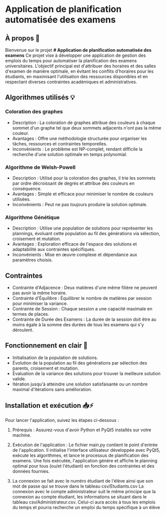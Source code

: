 # Application de planification automatisée des examens

## À propos 👀
Bienvenue sur le projet **# Application de planification automatisée des examens**
Ce projet vise à développer une application de gestion des emplois du temps pour automatiser la planification des examens universitaires.
L'objectif principal est d'attribuer des horaires et des salles d'examen de manière optimale, en évitant les conflits d'horaires pour les étudiants, en maximisant l'utilisation des ressources disponibles et en respectant diverses contraintes académiques et administratives.

## Algorithmes utilisés 💡

### Coloration des graphes
* Description : La coloration de graphes attribue des couleurs à chaque sommet d'un graphe tel que deux sommets adjacents n'ont pas la même couleur.
* Avantages : Offre une méthodologie structurée pour organiser les tâches, ressources et contraintes temporelles.
* Inconvénients : Le problème est NP-complet, rendant difficile la recherche d'une solution optimale en temps polynomial.
### Algorithme de Welsh-Powell
* Description : Utilisé pour la coloration des graphes, il trie les sommets par ordre décroissant de degrés et attribue des couleurs en conséquence.
* Avantages : Simple et efficace pour minimiser le nombre de couleurs utilisées.
* Inconvénients : Peut ne pas toujours produire la solution optimale.
### Algorithme Génétique
* Description : Utilise une population de solutions pour représenter les plannings, évoluant cette population au fil des générations via sélection, croisement et mutation.
* Avantages : Exploration efficace de l'espace des solutions et adaptabilité aux contraintes spécifiques.
* Inconvénients : Mise en œuvre complexe et dépendance aux paramètres choisis.

## Contraintes
* Contrainte d'Adjacence : Deux matières d'une même filière ne peuvent pas avoir la même horaire.
* Contrainte d'Équilibre : Équilibrer le nombre de matières par session pour minimiser la variance.
* Contrainte de Session : Chaque session a une capacité maximale en termes de places.
* Contrainte de Durée des Examens : La durée de la session doit être au moins égale à la somme des durées de tous les examens qui s'y déroulent.

## Fonctionnement en clair 🤔
- Initialisation de la population de solutions.
- Évolution de la population au fil des générations par sélection des parents, croisement et mutation.
- Évaluation de la variance des solutions pour trouver la meilleure solution valide.
- Itération jusqu'à atteindre une solution satisfaisante ou un nombre maximal d'itérations sans amélioration.

## Installation et exécution 📥⚡
Pour lancer l'application, suivez les étapes ci-dessous :

1. Prérequis : Assurez-vous d'avoir Python et PyQt5 installés sur votre machine.

2. Exécution de l'application :
   Le fichier main.py contient le point d'entrée de l'application. Il initialise l'interface utilisateur développée avec PyQt5, exécute les algorithmes, et lance le processus de planification des examens. Une        fois exécutée, l'application génère et affiche le planning optimal pour tous (ou/et l'étudiant) en fonction des contraintes et des données fournies.

3. La connexion se fait avec le numéro étudiant de l'élève ainsi que son mot de passe qui se trouve dans le tableau csv/Etudiants.csv
   La connexion avec le compte administrateur suit le même principe que la connexion au compte étudiant, les informations se situant dans le tableau csv/Administrateur.csv.
   Celui-ci aura accès à tous les emplois du temps et pourra recherche un emploi du temps spécifique à un élève
